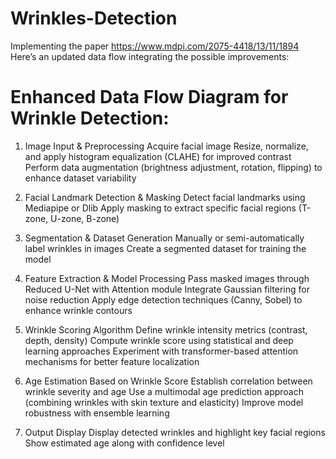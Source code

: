 # Wrinkles-Detection
Implementing the paper https://www.mdpi.com/2075-4418/13/11/1894
Here’s an updated data flow integrating the possible improvements:

# Enhanced Data Flow Diagram for Wrinkle Detection:

1. Image Input & Preprocessing
    Acquire facial image
    Resize, normalize, and apply histogram equalization (CLAHE) for improved contrast
    Perform data augmentation (brightness adjustment, rotation, flipping) to enhance dataset variability

2. Facial Landmark Detection & Masking
    Detect facial landmarks using Mediapipe or Dlib
    Apply masking to extract specific facial regions (T-zone, U-zone, B-zone)

3. Segmentation & Dataset Generation
    Manually or semi-automatically label wrinkles in images
    Create a segmented dataset for training the model

4. Feature Extraction & Model Processing
    Pass masked images through Reduced U-Net with Attention module
    Integrate Gaussian filtering for noise reduction
    Apply edge detection techniques (Canny, Sobel) to enhance wrinkle contours

5. Wrinkle Scoring Algorithm
    Define wrinkle intensity metrics (contrast, depth, density)
    Compute wrinkle score using statistical and deep learning approaches
    Experiment with transformer-based attention mechanisms for better feature localization

6. Age Estimation Based on Wrinkle Score
    Establish correlation between wrinkle severity and age
    Use a multimodal age prediction approach (combining wrinkles with skin texture and elasticity)
    Improve model robustness with ensemble learning

7. Output Display
    Display detected wrinkles and highlight key facial regions
    Show estimated age along with confidence level
